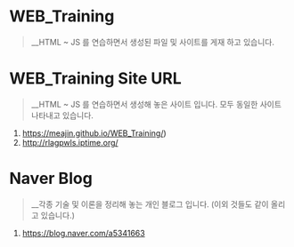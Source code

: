 # WEB_Training
> __HTML ~ JS 를 연습하면서 생성된 파일 및 사이트를 게재 하고 있습니다.
 
   
# WEB_Training Site URL
> __HTML ~ JS 를 연습하면서 생성해 놓은 사이트 입니다. 모두 동일한 사이트 나타내고 있습니다.
1. https://meajin.github.io/WEB_Training/)
2. http://rlagpwls.iptime.org/


# Naver Blog
> __각종 기술 및 이론을 정리해 놓는 개인 블로그 입니다. (이외 것들도 같이 올리고 있습니다.)
1. https://blog.naver.com/a5341663
